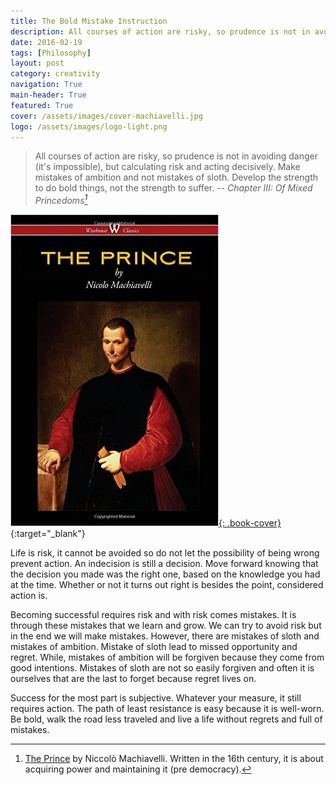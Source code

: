 ```yaml
---
title: The Bold Mistake Instruction
description: All courses of action are risky, so prudence is not in avoiding danger (it's impossible), but calculating risk and acting decisively.
date: 2016-02-19
tags: [Philosophy]
layout: post
category: creativity
navigation: True
main-header: True
featured: True
cover: /assets/images/cover-machiavelli.jpg
logo: /assets/images/logo-light.png
---
```

> All courses of action are risky, so prudence is not in avoiding danger (it's impossible), but calculating risk and acting decisively. Make mistakes of ambition and not mistakes of sloth. Develop the strength to do bold things, not the strength to suffer.
> <cite>-- Chapter III: Of Mixed Princedoms[^footnote]</cite>

[![The Prince - Book Cover](/assets/images/book-the-prince.jpg "The Prince - Book Cover"){: .book-cover}](http://www.amazon.com/gp/product/9176370534/ref=as_li_tl?ie=UTF8&camp=1789&creative=9325&creativeASIN=9176370534&linkCode=as2&tag=iate-20&linkId=BS2U6JP2MFM3IICC){:target="_blank"}

Life is risk, it cannot be avoided so do not let the possibility of being wrong prevent action. An indecision is still a decision. Move forward knowing that the decision you made was the right one, based on the knowledge you had at the time. Whether or not it turns out right is besides the point, considered action is.

Becoming successful requires risk and with risk comes mistakes. It is through these mistakes that we learn and grow. We can try to avoid risk but in the end we will make mistakes. However, there are mistakes of sloth and mistakes of ambition. Mistake of sloth lead to missed opportunity and regret. While, mistakes of ambition will be forgiven because they come from good intentions. Mistakes of sloth are not so easily forgiven and often it is ourselves that are the last to forget because regret lives on.

Success for the most part is subjective. Whatever your measure, it still requires action. The path of least resistance is easy because it is well-worn. Be bold, walk the road less traveled and live a life without regrets and full of mistakes.

[^footnote]: <a rel="nofollow" href="http://www.amazon.com/gp/product/0486272745/ref=as_li_tl?ie=UTF8&camp=1789&creative=9325&creativeASIN=0486272745&linkCode=as2&tag=iate-20&linkId=XF6OTL2R2FAENV6H">The Prince</a> by Niccolò Machiavelli. Written in the 16th century, it is about acquiring power and maintaining it (pre democracy).
